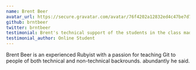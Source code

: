 ```yaml
---
name: Brent Beer
avatar_url: https://secure.gravatar.com/avatar/76f4202a12832ed4c47be7d7ca984e01?s=420&d=https://a248.e.akamai.net/assets.github.com%2Fimages%2Fgravatars%2Fgravatar-user-420.png
github: brntbeer
twitter: brntbeer
testimonial: Brent's technical support of the students in the class made it twice as awesome as I expected.
testimonial_author: Online Student
---
```


Brent Beer is an experienced Rubyist with a passion for teaching Git to people of both technical and non-technical backrounds. abundantly he said.
